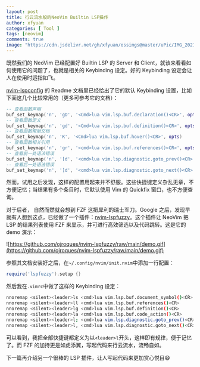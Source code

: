 ```yaml
---
layout: post
title: 行云流水般的NeoVim Builtin LSP操作
author: xfyuan
categories: [ Tool ]
tags: [neovim]
comments: true
image: "https://cdn.jsdelivr.net/gh/xfyuan/ossimgs@master/uPic/IMG_20210225_130053.jpg"
---
```


既然我们的 NeoVim 已经配置好 Builtin LSP 的 Server 和 Client，就该来看看如何使用它的问题了，也就是相关的 Keybinding 设定。好的 Keybinding 设定会让人在使用时运指如飞。

[nvim-lspconfig](https://github.com/neovim/nvim-lspconfig) 的 Readme 文档里已经给出了它的默认 Keybinding 设置，比如下面这几个比较常用的（更多可参考它的文档）：

```lua
-- 查看函数声明
buf_set_keymap('n', 'gD', '<Cmd>lua vim.lsp.buf.declaration()<CR>', opts)
-- 查看函数定义
buf_set_keymap('n', 'gd', '<Cmd>lua vim.lsp.buf.definition()<CR>', opts)
-- 查看函数帮助文档
buf_set_keymap('n', 'K', '<Cmd>lua vim.lsp.buf.hover()<CR>', opts)
-- 查看函数相关引用
buf_set_keymap('n', 'gr', '<cmd>lua vim.lsp.buf.references()<CR>', opts)
-- 查看前一处语法错误
buf_set_keymap('n', '[d', '<cmd>lua vim.lsp.diagnostic.goto_prev()<CR>', opts)
-- 查看后一处语法错误
buf_set_keymap('n', ']d', '<cmd>lua vim.lsp.diagnostic.goto_next()<CR>', opts)
```

然而，试用之后发现，这样的配置用起来并不舒服。这些快捷键定义杂乱无章，不方便记忆；当结果有多个条目时，它默认使用 Vim 的 Quickfix 窗口，也不方便查询。

对于后者， 自然而然就会想到 FZF 这把犀利的瑞士军刀。Google 之后，发现早就有人想到这点，已经做了一个插件：[nvim-lspfuzzy](https://github.com/ojroques/nvim-lspfuzzy)。这个插件让 NeoVim 把 LSP 的结果列表使用 FZF 来显示，并可进行高效筛选以及代码跳转。这是它的 demo 演示：

![https://github.com/ojroques/nvim-lspfuzzy/raw/main/demo.gif](https://github.com/ojroques/nvim-lspfuzzy/raw/main/demo.gif)

参照其文档安装好之后，在`~/.config/nvim/init.nvim`中添加一行配置：

```lua
require('lspfuzzy').setup {}
```

然后我在`.vimrc`中做了这样的 Keybinding 设定：

```bash
nnoremap <silent><leader>ls <cmd>lua vim.lsp.buf.document_symbol()<CR>
nnoremap <silent><leader>ll <cmd>lua vim.lsp.buf.references()<CR>
nnoremap <silent><leader>lg <cmd>lua vim.lsp.buf.definition()<CR>
nnoremap <silent><leader>la <cmd>lua vim.lsp.buf.code_action()<CR>
nnoremap <silent><leader>l; <cmd>lua vim.lsp.diagnostic.goto_prev()<CR>
nnoremap <silent><leader>l, <cmd>lua vim.lsp.diagnostic.goto_next()<CR>

```

可以看到，我把全部快捷键都定义为以`<leader>l`开头，这样即有规律，便于记忆了。而 FZF 的加持更是如虎添翼，写起代码来行云流水，流畅自如。

下一篇再介绍另一个很棒的 LSP 插件，让人写起代码来更加赏心悦目😄
